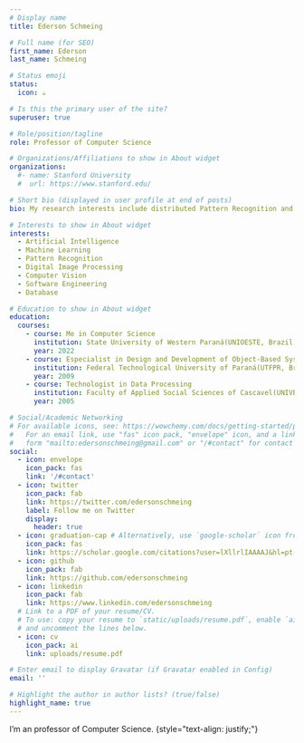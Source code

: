 ```yaml
---
# Display name
title: Ederson Schmeing 

# Full name (for SEO)
first_name: Ederson
last_name: Schmeing

# Status emoji
status:
  icon: ☕️

# Is this the primary user of the site?
superuser: true

# Role/position/tagline
role: Professor of Computer Science

# Organizations/Affiliations to show in About widget
organizations:
  #- name: Stanford University
  #  url: https://www.stanford.edu/

# Short bio (displayed in user profile at end of posts)
bio: My research interests include distributed Pattern Recognition and Machine Learning 

# Interests to show in About widget
interests:
  - Artificial Intelligence
  - Machine Learning
  - Pattern Recognition
  - Digital Image Processing
  - Computer Vision 
  - Software Engineering
  - Database

# Education to show in About widget
education:
  courses:
    - course: Me in Computer Science
      institution: State University of Western Paraná(UNIOESTE, Brazil)
      year: 2022
    - course: Especialist in Design and Development of Object-Based Systems for Internet Environment
      institution: Federal Technological University of Paraná(UTFPR, Brazil)
      year: 2009
    - course: Technologist in Data Processing
      institution: Faculty of Applied Social Sciences of Cascavel(UNIVEL, Brazil)
      year: 2005

# Social/Academic Networking
# For available icons, see: https://wowchemy.com/docs/getting-started/page-builder/#icons
#   For an email link, use "fas" icon pack, "envelope" icon, and a link in the
#   form "mailto:edersonschmeing@gmail.com" or "/#contact" for contact widget.
social:
  - icon: envelope
    icon_pack: fas
    link: '/#contact'
  - icon: twitter
    icon_pack: fab
    link: https://twitter.com/edersonschmeing
    label: Follow me on Twitter
    display:
      header: true
  - icon: graduation-cap # Alternatively, use `google-scholar` icon from `ai` icon pack
    icon_pack: fas
    link: https://scholar.google.com/citations?user=lXllrlIAAAAJ&hl=pt-BR
  - icon: github
    icon_pack: fab
    link: https://github.com/edersonschmeing
  - icon: linkedin
    icon_pack: fab
    link: https://www.linkedin.com/edersonschmeing
  # Link to a PDF of your resume/CV.
  # To use: copy your resume to `static/uploads/resume.pdf`, enable `ai` icons in `params.yaml`,
  # and uncomment the lines below.
  - icon: cv
    icon_pack: ai
    link: uploads/resume.pdf

# Enter email to display Gravatar (if Gravatar enabled in Config)
email: ''

# Highlight the author in author lists? (true/false)
highlight_name: true
---
```


I’m an professor of Computer Science.
{style="text-align: justify;"}
